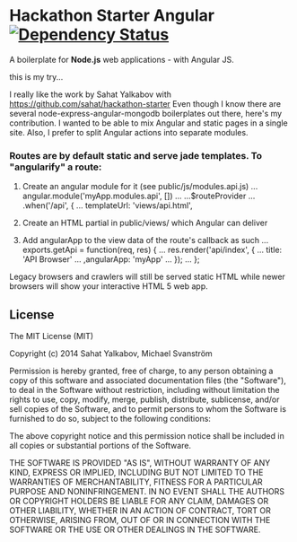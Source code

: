 
Hackathon Starter Angular [![Dependency Status](https://david-dm.org/squeezeday/hackathon-starter-angular.png?theme=shields.io)](https://david-dm.org/sahat/hackathon-starter)
=================
A boilerplate for **Node.js** web applications - with Angular JS.

this is my try...

I really like the work by Sahat Yalkabov with https://github.com/sahat/hackathon-starter
Even though I know there are several node-express-angular-mongodb boilerplates out there, here's my contribution. I wanted to be able to mix Angular and static pages in a single site. Also, I prefer to split Angular actions into separate modules.

### Routes are by default static and serve jade templates. To "angularify" a route:
1. Create an angular module for it (see public/js/modules.api.js)
... angular.module('myApp.modules.api', [])
...
...$routeProvider
... .when('/api', {
...	templateUrl: 'views/api.html',

2. Create an HTML partial in public/views/ which Angular can deliver

3. Add angularApp to the view data of the route's callback as such
... exports.getApi = function(req, res) {
...   res.render('api/index', {
...   title: 'API Browser'
...	  ,angularApp: 'myApp'
...  });
... };

Legacy browsers and crawlers will still be served static HTML while newer browsers will show your interactive HTML 5 web app.


License
-------
The MIT License (MIT)

Copyright (c) 2014 Sahat Yalkabov, Michael Svanström

Permission is hereby granted, free of charge, to any person obtaining a copy of this software and associated documentation files (the "Software"), to deal in the Software without restriction, including without limitation the rights to use, copy, modify, merge, publish, distribute, sublicense, and/or sell copies of the Software, and to permit persons to whom the Software is furnished to do so, subject to the following conditions:

The above copyright notice and this permission notice shall be included in all copies or substantial portions of the Software.

THE SOFTWARE IS PROVIDED "AS IS", WITHOUT WARRANTY OF ANY KIND, EXPRESS OR IMPLIED, INCLUDING BUT NOT LIMITED TO THE WARRANTIES OF MERCHANTABILITY, FITNESS FOR A PARTICULAR PURPOSE AND NONINFRINGEMENT. IN NO EVENT SHALL THE AUTHORS OR COPYRIGHT HOLDERS BE LIABLE FOR ANY CLAIM, DAMAGES OR OTHER LIABILITY, WHETHER IN AN ACTION OF CONTRACT, TORT OR OTHERWISE, ARISING FROM, OUT OF OR IN CONNECTION WITH THE SOFTWARE OR THE USE OR OTHER DEALINGS IN THE SOFTWARE.
